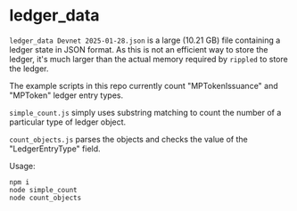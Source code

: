 # ledger_data

`ledger_data Devnet 2025-01-28.json` is a large (10.21 GB) file containing a ledger state in JSON format. As this is not an efficient way to store the ledger, it's much larger than the actual memory required by `rippled` to store the ledger.

The example scripts in this repo currently count "MPTokenIssuance" and "MPToken" ledger entry types.

`simple_count.js` simply uses substring matching to count the number of a particular type of ledger object.

`count_objects.js` parses the objects and checks the value of the "LedgerEntryType" field.

Usage:

```
npm i
node simple_count
node count_objects
```
